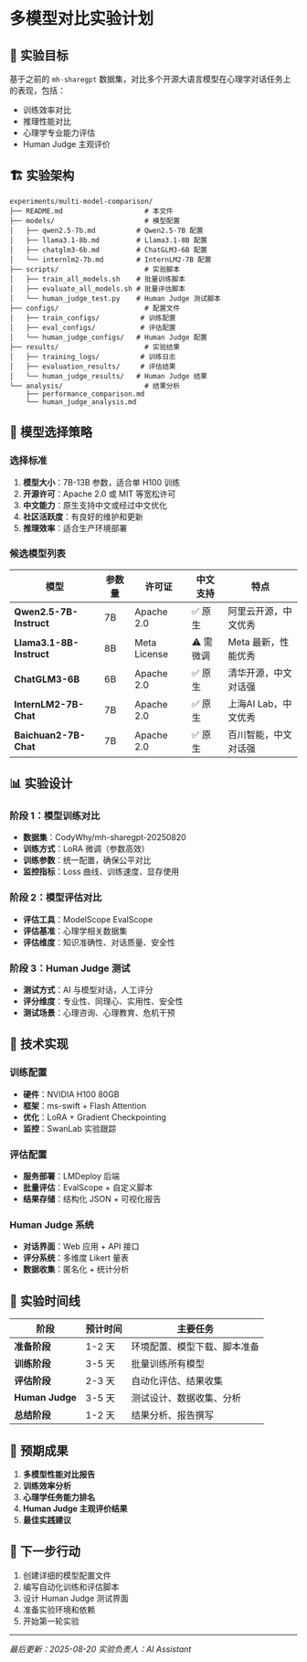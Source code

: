 # 多模型对比实验计划

## 🎯 实验目标

基于之前的 `mh-sharegpt` 数据集，对比多个开源大语言模型在心理学对话任务上的表现，包括：
- 训练效率对比
- 推理性能对比  
- 心理学专业能力评估
- Human Judge 主观评价

## 🏗️ 实验架构

```
experiments/multi-model-comparison/
├── README.md                    # 本文件
├── models/                      # 模型配置
│   ├── qwen2.5-7b.md          # Qwen2.5-7B 配置
│   ├── llama3.1-8b.md         # Llama3.1-8B 配置
│   ├── chatglm3-6b.md         # ChatGLM3-6B 配置
│   └── internlm2-7b.md        # InternLM2-7B 配置
├── scripts/                     # 实验脚本
│   ├── train_all_models.sh    # 批量训练脚本
│   ├── evaluate_all_models.sh # 批量评估脚本
│   └── human_judge_test.py    # Human Judge 测试脚本
├── configs/                     # 配置文件
│   ├── train_configs/          # 训练配置
│   ├── eval_configs/           # 评估配置
│   └── human_judge_configs/   # Human Judge 配置
├── results/                     # 实验结果
│   ├── training_logs/          # 训练日志
│   ├── evaluation_results/     # 评估结果
│   └── human_judge_results/   # Human Judge 结果
└── analysis/                    # 结果分析
    ├── performance_comparison.md
    └── human_judge_analysis.md
```

## 🚀 模型选择策略

### 选择标准
1. **模型大小**：7B-13B 参数，适合单 H100 训练
2. **开源许可**：Apache 2.0 或 MIT 等宽松许可
3. **中文能力**：原生支持中文或经过中文优化
4. **社区活跃度**：有良好的维护和更新
5. **推理效率**：适合生产环境部署

### 候选模型列表

| 模型 | 参数量 | 许可证 | 中文支持 | 特点 |
|------|--------|--------|----------|------|
| **Qwen2.5-7B-Instruct** | 7B | Apache 2.0 | ✅ 原生 | 阿里云开源，中文优秀 |
| **Llama3.1-8B-Instruct** | 8B | Meta License | ⚠️ 需微调 | Meta 最新，性能优秀 |
| **ChatGLM3-6B** | 6B | Apache 2.0 | ✅ 原生 | 清华开源，中文对话强 |
| **InternLM2-7B-Chat** | 7B | Apache 2.0 | ✅ 原生 | 上海AI Lab，中文优秀 |
| **Baichuan2-7B-Chat** | 7B | Apache 2.0 | ✅ 原生 | 百川智能，中文对话强 |

## 📊 实验设计

### 阶段 1：模型训练对比
- **数据集**：CodyWhy/mh-sharegpt-20250820
- **训练方式**：LoRA 微调（参数高效）
- **训练参数**：统一配置，确保公平对比
- **监控指标**：Loss 曲线、训练速度、显存使用

### 阶段 2：模型评估对比
- **评估工具**：ModelScope EvalScope
- **评估基准**：心理学相关数据集
- **评估维度**：知识准确性、对话质量、安全性

### 阶段 3：Human Judge 测试
- **测试方式**：AI 与模型对话，人工评分
- **评分维度**：专业性、同理心、实用性、安全性
- **测试场景**：心理咨询、心理教育、危机干预

## 🔧 技术实现

### 训练配置
- **硬件**：NVIDIA H100 80GB
- **框架**：ms-swift + Flash Attention
- **优化**：LoRA + Gradient Checkpointing
- **监控**：SwanLab 实验跟踪

### 评估配置
- **服务部署**：LMDeploy 后端
- **批量评估**：EvalScope + 自定义脚本
- **结果存储**：结构化 JSON + 可视化报告

### Human Judge 系统
- **对话界面**：Web 应用 + API 接口
- **评分系统**：多维度 Likert 量表
- **数据收集**：匿名化 + 统计分析

## 📅 实验时间线

| 阶段 | 预计时间 | 主要任务 |
|------|----------|----------|
| **准备阶段** | 1-2 天 | 环境配置、模型下载、脚本准备 |
| **训练阶段** | 3-5 天 | 批量训练所有模型 |
| **评估阶段** | 2-3 天 | 自动化评估、结果收集 |
| **Human Judge** | 3-5 天 | 测试设计、数据收集、分析 |
| **总结阶段** | 1-2 天 | 结果分析、报告撰写 |

## 🎯 预期成果

1. **多模型性能对比报告**
2. **训练效率分析**
3. **心理学任务能力排名**
4. **Human Judge 主观评价结果**
5. **最佳实践建议**

## 📝 下一步行动

1. 创建详细的模型配置文件
2. 编写自动化训练和评估脚本
3. 设计 Human Judge 测试界面
4. 准备实验环境和依赖
5. 开始第一轮实验

---

*最后更新：2025-08-20*
*实验负责人：AI Assistant*
